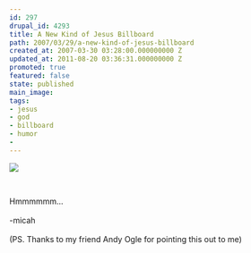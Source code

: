 ```yaml
---
id: 297
drupal_id: 4293
title: A New Kind of Jesus Billboard
path: 2007/03/29/a-new-kind-of-jesus-billboard
created_at: 2007-03-30 03:28:00.000000000 Z
updated_at: 2011-08-20 03:36:31.000000000 Z
promoted: true
featured: false
state: published
main_image: 
tags:
- jesus
- god
- billboard
- humor
- 
---
```

<a href="http://bp2.blogger.com/_RkQnU8sPjpM/Rg0QneIGLYI/AAAAAAAAAAM/wBa-xPVBtnQ/s1600-h/ill-be-back.jpg"><img style="display:block;text-align:center;cursor:hand;margin:0 auto 10px;" src="http://bp2.blogger.com/_RkQnU8sPjpM/Rg0QneIGLYI/AAAAAAAAAAM/wBa-xPVBtnQ/s320/ill-be-back.jpg" border="0" /></a><br /><br />Hmmmmmm...<br /><br />-micah<br /><br />(PS. Thanks to my friend Andy Ogle for pointing this out to me)
